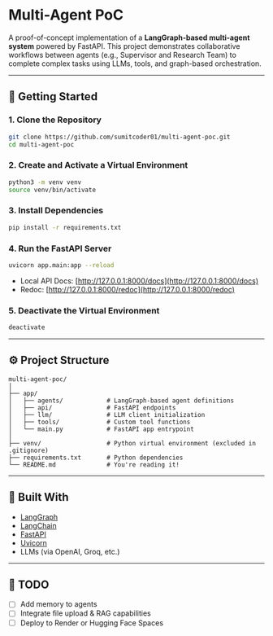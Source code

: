 # Multi-Agent PoC

A proof-of-concept implementation of a **LangGraph-based multi-agent system** powered by FastAPI. This project demonstrates collaborative workflows between agents (e.g., Supervisor and Research Team) to complete complex tasks using LLMs, tools, and graph-based orchestration.

---

## 🚀 Getting Started

### 1. Clone the Repository

```bash
git clone https://github.com/sumitcoder01/multi-agent-poc.git
cd multi-agent-poc
```

### 2. Create and Activate a Virtual Environment

```bash
python3 -m venv venv
source venv/bin/activate
```

### 3. Install Dependencies

```bash
pip install -r requirements.txt
```

### 4. Run the FastAPI Server

```bash
uvicorn app.main:app --reload
```

* Local API Docs: [http://127.0.0.1:8000/docs](http://127.0.0.1:8000/docs)
* Redoc: [http://127.0.0.1:8000/redoc](http://127.0.0.1:8000/redoc)

### 5. Deactivate the Virtual Environment

```bash
deactivate
```

---

## ⚙️ Project Structure

```
multi-agent-poc/
│
├── app/
│   ├── agents/            # LangGraph-based agent definitions
│   ├── api/               # FastAPI endpoints
│   ├── llm/               # LLM client initialization
│   ├── tools/             # Custom tool functions
│   └── main.py            # FastAPI app entrypoint
│
├── venv/                  # Python virtual environment (excluded in .gitignore)
├── requirements.txt       # Python dependencies
└── README.md              # You're reading it!
```

---

## 🧠 Built With

* [LangGraph](https://github.com/langchain-ai/langgraph)
* [LangChain](https://github.com/langchain-ai/langchain)
* [FastAPI](https://fastapi.tiangolo.com/)
* [Uvicorn](https://www.uvicorn.org/)
* LLMs (via OpenAI, Groq, etc.)

---

## 📌 TODO

* [ ] Add memory to agents
* [ ] Integrate file upload & RAG capabilities
* [ ] Deploy to Render or Hugging Face Spaces
